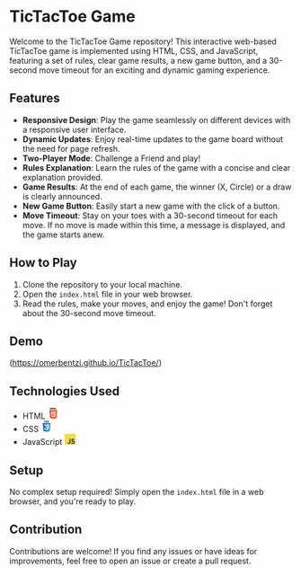 # TicTacToe Game

Welcome to the TicTacToe Game repository! This interactive web-based TicTacToe game is implemented using HTML, CSS, and JavaScript, featuring a set of rules, clear game results, a new game button, and a 30-second move timeout for an exciting and dynamic gaming experience.

## Features

- **Responsive Design**: Play the game seamlessly on different devices with a responsive user interface.
- **Dynamic Updates**: Enjoy real-time updates to the game board without the need for page refresh.
- **Two-Player Mode**: Challenge a Friend and play!
- **Rules Explanation**: Learn the rules of the game with a concise and clear explanation provided.
- **Game Results**: At the end of each game, the winner (X, Circle) or a draw is clearly announced.
- **New Game Button**: Easily start a new game with the click of a button.
- **Move Timeout**: Stay on your toes with a 30-second timeout for each move. If no move is made within this time, a message is displayed, and the game starts anew.

## How to Play

1. Clone the repository to your local machine.
2. Open the `index.html` file in your web browser.
3. Read the rules, make your moves, and enjoy the game! Don't forget about the 30-second move timeout.

## Demo

(https://omerbentzi.github.io/TicTacToe/)

## Technologies Used

- HTML <img src="https://raw.githubusercontent.com/devicons/devicon/master/icons/html5/html5-original-wordmark.svg" alt="HTML Logo" width="20">
- CSS <img src="https://raw.githubusercontent.com/devicons/devicon/master/icons/css3/css3-original-wordmark.svg" alt="CSS Logo" width="20">
- JavaScript <img src="https://raw.githubusercontent.com/devicons/devicon/master/icons/javascript/javascript-original.svg" alt="JavaScript Logo" width="20">

## Setup

No complex setup required! Simply open the `index.html` file in a web browser, and you're ready to play.

## Contribution

Contributions are welcome! If you find any issues or have ideas for improvements, feel free to open an issue or create a pull request.

